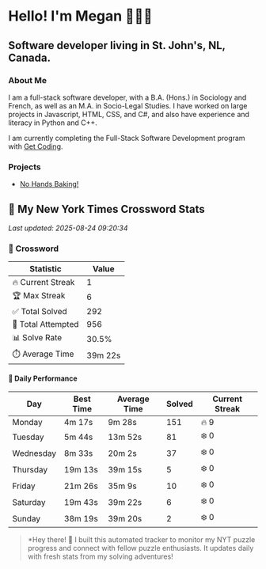 # Hello! I'm Megan 👩🏻‍💻

## Software developer living in St. John's, NL, Canada.

### About Me

<p>I am a full-stack software developer, with a B.A. (Hons.) in Sociology and French, as well as an M.A. in Socio-Legal Studies. I have worked on large projects in Javascript, HTML, CSS, and C#, and also have experience and literacy in Python and C++.</p>

I am currently completing the Full-Stack Software Development program with [Get Coding](https://www.getcoding.ca/).

### Projects

* [No Hands Baking!](https://mpartificer.github.io/NoHandsBaking/)

<!-- NYT_STATS_START -->
## 🧩 My New York Times Crossword Stats

*Last updated: 2025-08-24 09:20:34*

### 🎯 Crossword

| Statistic | Value |
|-----------|-------|
| 🔥 Current Streak | 1 |
| 🏆 Max Streak | 6 |
| ✅ Total Solved | 292 |
| 🎲 Total Attempted | 956 |
| 📊 Solve Rate | 30.5% |
| ⏱️ Average Time | 39m 22s |

#### 📅 Daily Performance

| Day | Best Time | Average Time | Solved | Current Streak |
|-----|-----------|--------------|--------|----------------|
| Monday | 4m 17s | 9m 28s | 151 | 🔥 9 |
| Tuesday | 5m 44s | 13m 52s | 81 | ❄️ 0 |
| Wednesday | 8m 33s | 20m 2s | 37 | ❄️ 0 |
| Thursday | 19m 13s | 39m 15s | 5 | ❄️ 0 |
| Friday | 21m 26s | 35m 9s | 10 | ❄️ 0 |
| Saturday | 19m 43s | 39m 22s | 6 | ❄️ 0 |
| Sunday | 38m 19s | 39m 20s | 2 | ❄️ 0 |


<!-- NYT_STATS_END -->

> *Hey there! 👋 I built this automated tracker to monitor my NYT puzzle progress and connect with fellow puzzle enthusiasts. It updates daily with fresh stats from my solving adventures!
